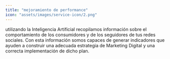 ```yaml
---
title: "mejoramiento de performance"
icon: "assets/images/service-icon/2.png"
---
```


utilizando la Inteligencia Artificial recopilamos información sobre el comportamiento de los consumidores y de los seguidores de tus redes sociales. Con esta información somos capaces de generar indicadores que ayuden a construir una adecuada estrategia de Marketing Digital y una correcta implementación de dicho plan.
